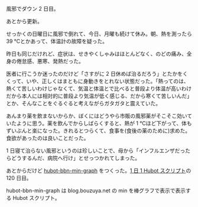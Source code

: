 風邪でダウン 2 日目。

あとから更新。

せっかくの日曜日に風邪で倒れて、今日、月曜も続けて休み。朝、熱を測ったら 39 ℃とかあって、体温計の故障を疑った。

昨日も同じだけれど、症状は、せきやくしゃみはほとんどなく、のどの痛み、全身の倦怠感、悪寒、発熱だった。

医者に行こうか迷ったのだけど「さすがに 2 日休めば治るだろう」とたかをくくって、いや、正しくはまともに身動きをとれない状態だった。「熱ってのは、熱くて苦しいわけじゃなくて、気温と体温とで比べると普段より体温が高いわけだから本人には相対的に普段より気温が低く感じる、だから寒くて苦しいんだ」とか、そんなことをぐるぐると考えながらガタガタと震えていた。

あんまり薬を飲まないからか、ぼくにはどうやら市販の風邪薬がそこそこ効いていたように思う。薬を飲んでからしばらくすると、熱が 1 ℃ほど下がって、体もずいぶんと楽になった。きれるとつらくて、食事を(食後の薬のために)求めた。食欲があったのは良いことだった。

1 日寝て治らない風邪というのは珍しいことで、母から「インフルエンザだったらどうするんだ、病院へ行け」とせっつかれてしまった。

あとからだけど [hubot-bbn-min-graph][gh:bouzuya/hubot-bbn-min-graph] をつくった。[1 日 1 Hubot スクリプト][hubot-script-per-day]の 120 日目。

hubot-bbn-min-graph は blog.bouzuya.net の min を棒グラフで表示で表示する Hubot スクリプト。

[gh:bouzuya/hubot-bbn-min-graph]: https://github.com/bouzuya/hubot-bbn-min-graph
[hubot-script-per-day]: http://blog.bouzuya.net/posts?tags=hubot-script-per-day
